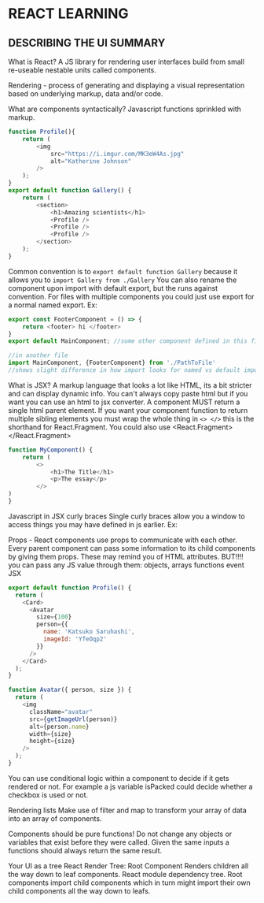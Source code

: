 # REACT LEARNING
## DESCRIBING THE UI SUMMARY
What is React?
A JS library for rendering user interfaces build from small re-useable nestable units called components.

Rendering - process of generating and displaying a visual representation 
based on underlying markup, data and/or code.

What are components syntactically?
Javascript functions sprinkled with markup.
```js
function Profile(){
    return ( 
        <img
            src="https://i.imgur.com/MK3eW4As.jpg"
            alt="Katherine Johnson"
        />
    );
}
export default function Gallery() {
    return (
        <section>
            <h1>Amazing scientists</h1>
            <Profile />
            <Profile />
            <Profile />
        </section>
    );
}
```
Common convention is to `export default function Gallery` because it allows you to `import Gallery from ./Gallery`
You can also rename the component upon import with default export, but the runs against convention. For files with multiple
components you could just use export for a normal named export.
Ex:
```js
export const FooterComponent = () => {
    return <footer> hi </footer>
}
export default MainComponent; //some other component defined in this file

//in another file
import MainComponent, {FooterComponent} from './PathToFile'
//shows slight difference in how import looks for named vs default imports
```

What is JSX?
A markup language that looks a lot like HTML, its a bit stricter and can display dynamic info.
You can't always copy paste html but if you want you can use an html to jsx converter.
A component MUST return a single html parent element. If you want your component function to return multiple
sibling elements you must wrap the whole thing in `<> </>` this is the shorthand for React.Fragment. You could also use
<React.Fragment> </React.Fragment>
```js
function MyComponent() {
    return (
        <>
            <h1>The Title</h1>
            <p>The essay</p>
        </>
)
}
```

Javascript in JSX curly braces
Single curly braces allow you a window to access things you may have defined in js earlier.
Ex: <div style = {person.theme}>

Props - React components use props to communicate with each other. Every parent component can pass some information
to its child components by giving them props. These may remind you of HTML attributes. BUT!!!! you can pass any JS value
through them: objects, arrays functions event JSX 

```js
export default function Profile() {
  return (
    <Card>
      <Avatar
        size={100}
        person={{
          name: 'Katsuko Saruhashi',
          imageId: 'YfeOqp2'
        }}
      />
    </Card>
  );
}

function Avatar({ person, size }) {
  return (
    <img
      className="avatar"
      src={getImageUrl(person)}
      alt={person.name}
      width={size}
      height={size}
    />
  );
}
```

You can use conditional logic within a component to decide if it gets rendered or not. For example a js variable
isPacked could decide whether a checkbox is used or not.

Rendering lists
Make use of filter and map to transform your array of data into an array of components.

Components should be pure functions!
Do not change any objects or variables that exist before they were called.
Given the same inputs a functions should always return the same result.

Your UI as a tree
React Render Tree: Root Component Renders children all the way down to leaf components.
React module dependency tree. Root components import child components which in turn might
import their own child components all the way down to leafs.

